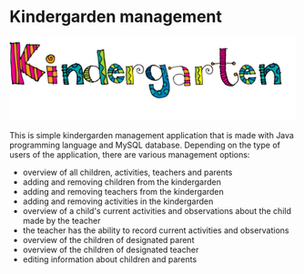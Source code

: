#                                                        Kindergarden management

![readme](/src/main/resources/img/readme.png)

This is simple kindergarden management application that is made with Java programming language and MySQL database. Depending on the type of users of the application, there are various management options:
- overview of all children, activities, teachers and parents
- adding and removing children from the kindergarden
- adding and removing teachers from the kindergarden
- adding and removing activities in the kindergarden
- overview of a child's current activities and observations about the child made by the teacher
- the teacher has the ability to record current activities and observations
- overview of the children of designated parent
- overview of the children of designated teacher
- editing information about children and parents
